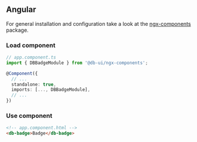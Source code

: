 ## Angular

For general installation and configuration take a look at the [ngx-components](https://www.npmjs.com/package/@db-ui/ngx-components) package.

### Load component

```ts app.component.ts
// app.component.ts
import { DBBadgeModule } from '@db-ui/ngx-components';

@Component({
  // ...
  standalone: true,
  imports: [..., DBBadgeModule],
  // ...
})
```

### Use component

```html app.component.html
<!-- app.component.html -->
<db-badge>Badge</db-badge>
```
